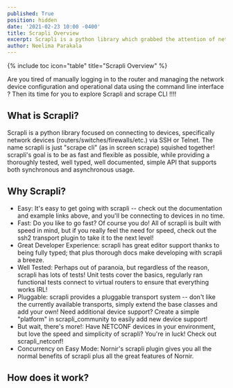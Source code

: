 ```yaml
---
published: True
position: hidden
date: '2021-02-23 10:00 -0400'
title: Scrapli Overview
excerpt: Scrapli is a python library which grabbed the attention of network engineers. Learn more about it and take a look how you could manage Cisco devices with it.
author: Neelima Parakala
---
```

{% include toc icon="table" title="Scrapli Overview" %}

Are you tired of manually logging in to the router and managing the network device configuration and operational data using the command line interface ? Then its time for you to explore Scrapli and scrape CLI !!!!

## What is Scrapli?

Scrapli is a python library focused on connecting to devices, specifically network devices (routers/switches/firewalls/etc.) via SSH or Telnet. 
The name scrapli is just "scrape cli" (as in screen scrape) squished together! scrapli's goal is to be as fast and flexible as possible, 
while providing a thoroughly tested, well typed, well documented, simple API that supports both synchronous and asynchronous usage.

## Why Scrapli?

- Easy: It's easy to get going with scrapli -- check out the documentation and example links above, and you'll be connecting to devices in no time.
- Fast: Do you like to go fast? Of course you do! All of scrapli is built with speed in mind, but if you really feel the need for speed, check out the ssh2 transport plugin to take it to the next level!
- Great Developer Experience: scrapli has great editor support thanks to being fully typed; that plus thorough docs make developing with scrapli a breeze.
- Well Tested: Perhaps out of paranoia, but regardless of the reason, scrapli has lots of tests! Unit tests cover the basics, regularly ran functional tests connect to virtual routers to ensure that everything works IRL!
- Pluggable: scrapli provides a pluggable transport system -- don't like the currently available transports, simply extend the base classes and add your own! Need additional device support? Create a simple "platform" in scrapli_community to easily add new device support!
- But wait, there's more!: Have NETCONF devices in your environment, but love the speed and simplicity of scrapli? You're in luck! Check out scrapli_netconf!
- Concurrency on Easy Mode: Nornir's scrapli plugin gives you all the normal benefits of scrapli plus all the great features of Nornir.
    

## How does it work?
